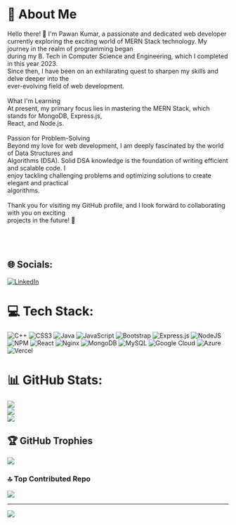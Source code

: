 # 💫 About Me
Hello there! 👋 I'm Pawan Kumar, a passionate and dedicated web developer currently exploring the exciting world of MERN Stack technology. My journey in the realm of programming began <br>during my B. Tech in Computer Science and Engineering, which I completed in this year 2023. <br>Since then, I have been on an exhilarating quest to sharpen my skills and delve deeper into the<br>ever-evolving field of web development.<br><br>What I'm Learning<br>At present, my primary focus lies in mastering the MERN Stack, which stands for MongoDB, Express.js,<br>React, and Node.js. <br><br>Passion for Problem-Solving<br>Beyond my love for web development, I am deeply fascinated by the world of Data Structures and<br>Algorithms (DSA). Solid DSA knowledge is the foundation of writing efficient and scalable code. I <br>enjoy tackling challenging problems and optimizing solutions to create elegant and practical <br>algorithms.<br><br>Thank you for visiting my GitHub profile, and I look forward to collaborating with you on exciting <br>projects in the future! 🚀<br><br><br><br>


## 🌐 Socials:
[![LinkedIn](https://img.shields.io/badge/LinkedIn-%230077B5.svg?logo=linkedin&logoColor=white)](https://linkedin.com/in/https://www.linkedin.com/in/pawan-kumar-117533200/) 

# 💻 Tech Stack:
![C++](https://img.shields.io/badge/c++-%2300599C.svg?style=for-the-badge&logo=c%2B%2B&logoColor=white) ![CSS3](https://img.shields.io/badge/css3-%231572B6.svg?style=for-the-badge&logo=css3&logoColor=white) ![Java](https://img.shields.io/badge/java-%23ED8B00.svg?style=for-the-badge&logo=java&logoColor=white) ![JavaScript](https://img.shields.io/badge/javascript-%23323330.svg?style=for-the-badge&logo=javascript&logoColor=%23F7DF1E) ![Bootstrap](https://img.shields.io/badge/bootstrap-%23563D7C.svg?style=for-the-badge&logo=bootstrap&logoColor=white) ![Express.js](https://img.shields.io/badge/express.js-%23404d59.svg?style=for-the-badge&logo=express&logoColor=%2361DAFB) ![NodeJS](https://img.shields.io/badge/node.js-6DA55F?style=for-the-badge&logo=node.js&logoColor=white) ![NPM](https://img.shields.io/badge/NPM-%23000000.svg?style=for-the-badge&logo=npm&logoColor=white) ![React](https://img.shields.io/badge/react-%2320232a.svg?style=for-the-badge&logo=react&logoColor=%2361DAFB) ![Nginx](https://img.shields.io/badge/nginx-%23009639.svg?style=for-the-badge&logo=nginx&logoColor=white) ![MongoDB](https://img.shields.io/badge/MongoDB-%234ea94b.svg?style=for-the-badge&logo=mongodb&logoColor=white) ![MySQL](https://img.shields.io/badge/mysql-%2300f.svg?style=for-the-badge&logo=mysql&logoColor=white) ![Google Cloud](https://img.shields.io/badge/Google%20Cloud-%234285F4.svg?style=for-the-badge&logo=google-cloud&logoColor=white) ![Azure](https://img.shields.io/badge/azure-%230072C6.svg?style=for-the-badge&logo=azure-devops&logoColor=white) ![Vercel](https://img.shields.io/badge/vercel-%23000000.svg?style=for-the-badge&logo=vercel&logoColor=white)
# 📊 GitHub Stats:
![](https://github-readme-stats.vercel.app/api?username=Pawan41&theme=radical&hide_border=false&include_all_commits=false&count_private=false)<br/>
![](https://github-readme-streak-stats.herokuapp.com/?user=Pawan41&theme=radical&hide_border=false)<br/>
![](https://github-readme-stats.vercel.app/api/top-langs/?username=Pawan41&theme=radical&hide_border=false&include_all_commits=false&count_private=false&layout=compact)

## 🏆 GitHub Trophies
![](https://github-profile-trophy.vercel.app/?username=Pawan41&theme=radical&no-frame=false&no-bg=true&margin-w=4)

### 🔝 Top Contributed Repo
![](https://github-contributor-stats.vercel.app/api?username=Pawan41&limit=5&theme=dark&combine_all_yearly_contributions=true)

---
[![](https://visitcount.itsvg.in/api?id=Pawan41&icon=0&color=0)](https://visitcount.itsvg.in)

<!-- Proudly created with GPRM ( https://gprm.itsvg.in ) -->
